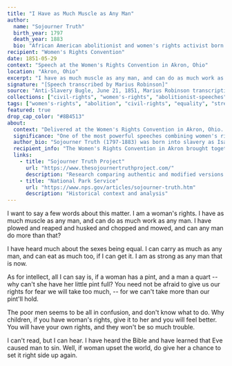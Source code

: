 ```yaml
---
title: "I Have as Much Muscle as Any Man"
author:
  name: "Sojourner Truth"
  birth_year: 1797
  death_year: 1883
  bio: "African American abolitionist and women's rights activist born into slavery"
recipient: "Women's Rights Convention"
date: 1851-05-29
context: "Speech at the Women's Rights Convention in Akron, Ohio"
location: "Akron, Ohio"
excerpt: "I have as much muscle as any man, and can do as much work as any man. I have plowed and reaped and husked and chopped and mowed, and can any man do more than that?"
signature: "[Speech transcribed by Marius Robinson]"
source: "Anti-Slavery Bugle, June 21, 1851, Marius Robinson transcription"
collections: ["civil-rights", "women's-rights", "abolitionist-speeches"]
tags: ["women's-rights", "abolition", "civil-rights", "equality", "strength", "labor"]
featured: true
drop_cap_color: "#8B4513"
about:
  context: "Delivered at the Women's Rights Convention in Akron, Ohio. This is the authentic version transcribed by journalist Marius Robinson who was present at the convention."
  significance: "One of the most powerful speeches combining women's rights and abolition arguments, delivered by a formerly enslaved woman who became a renowned activist."
  author_bio: "Sojourner Truth (1797-1883) was born into slavery as Isabella Baumfree. She escaped to freedom and became a powerful orator for abolition and women's rights."
  recipient_info: "The Women's Rights Convention in Akron brought together activists fighting for women's suffrage and equality in a period when women had few legal rights."
  links:
    - title: "Sojourner Truth Project"
      url: "https://www.thesojournertruthproject.com/"
      description: "Research comparing authentic and modified versions of the speech"
    - title: "National Park Service"
      url: "https://www.nps.gov/articles/sojourner-truth.htm"
      description: "Historical context and analysis"
---
```


I want to say a few words about this matter. I am a woman's rights. I have as much muscle as any man, and can do as much work as any man. I have plowed and reaped and husked and chopped and mowed, and can any man do more than that?

I have heard much about the sexes being equal. I can carry as much as any man, and can eat as much too, if I can get it. I am as strong as any man that is now.

As for intellect, all I can say is, if a woman has a pint, and a man a quart -- why can't she have her little pint full? You need not be afraid to give us our rights for fear we will take too much, -- for we can't take more than our pint'll hold.

The poor men seems to be all in confusion, and don't know what to do. Why children, if you have woman's rights, give it to her and you will feel better. You will have your own rights, and they won't be so much trouble.

I can't read, but I can hear. I have heard the Bible and have learned that Eve caused man to sin. Well, if woman upset the world, do give her a chance to set it right side up again.